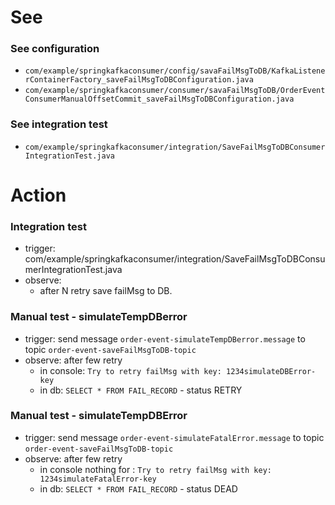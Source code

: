 # See
### See configuration

- `com/example/springkafkaconsumer/config/savaFailMsgToDB/KafkaListenerContainerFactory_saveFailMsgToDBConfiguration.java`
- `com/example/springkafkaconsumer/consumer/savaFailMsgToDB/OrderEventConsumerManualOffsetCommit_saveFailMsgToDBConfiguration.java`

### See integration test

- `com/example/springkafkaconsumer/integration/SaveFailMsgToDBConsumerIntegrationTest.java`

# Action

### Integration test

- trigger: com/example/springkafkaconsumer/integration/SaveFailMsgToDBConsumerIntegrationTest.java
- observe:
  - after N retry save failMsg to DB.
  
### Manual test - simulateTempDBerror

- trigger: send message `order-event-simulateTempDBerror.message` to topic `order-event-saveFailMsgToDB-topic`
- observe: after few retry
  - in console: `Try to retry failMsg with key: 1234simulateDBError-key` 
  - in db: `SELECT * FROM FAIL_RECORD` - status RETRY

### Manual test - simulateTempDBError

- trigger: send message `order-event-simulateFatalError.message` to topic `order-event-saveFailMsgToDB-topic`
- observe: after few retry
    - in console nothing for : `Try to retry failMsg with key: 1234simulateFatalError-key`
    - in db: `SELECT * FROM FAIL_RECORD` - status DEAD